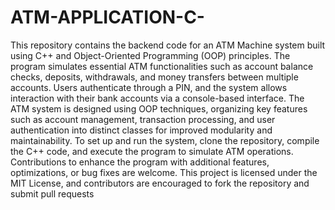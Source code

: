 # ATM-APPLICATION-C-
This repository contains the backend code for an ATM Machine system built using C++ and Object-Oriented Programming (OOP) principles. The program simulates essential ATM functionalities such as account balance checks, deposits, withdrawals, and money transfers between multiple accounts. Users authenticate through a PIN, and the system allows interaction with their bank accounts via a console-based interface. The ATM system is designed using OOP techniques, organizing key features such as account management, transaction processing, and user authentication into distinct classes for improved modularity and maintainability. To set up and run the system, clone the repository, compile the C++ code, and execute the program to simulate ATM operations. Contributions to enhance the program with additional features, optimizations, or bug fixes are welcome. This project is licensed under the MIT License, and contributors are encouraged to fork the repository and submit pull requests
